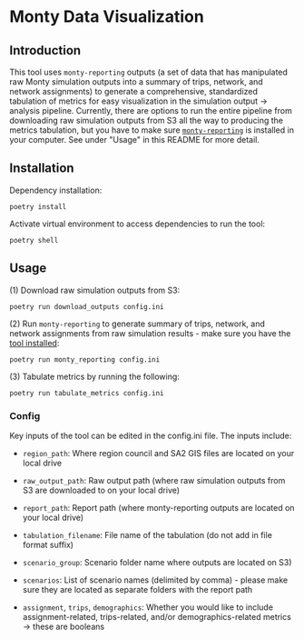 # Monty Data Visualization

## Introduction

This tool uses `monty-reporting` outputs (a set of data that has manipulated raw Monty simulation outputs into a summary of trips, network, and network assignments) to generate a comprehensive, standardized tabulation of metrics for easy visualization in the simulation output -> analysis pipeline. 
Currently, there are options to run the entire pipeline from downloading raw simulation outputs from S3 all the way to producing the metrics tabulation, but you have to make sure [`monty-reporting`](https://gitlab.com/mot-analytics/monty/analysis/monty-reporting) is installed in your computer. See under "Usage" in this README for more detail.

## Installation

Dependency installation: 
```
poetry install
```
Activate virtual environment to access dependencies to run the tool:
```
poetry shell
```
## Usage

(1) Download raw simulation outputs from S3:
```
poetry run download_outputs config.ini
```
(2) Run `monty-reporting` to generate summary of trips, network, and network assignments from raw simulation results - make sure you have the [tool installed](https://gitlab.com/mot-analytics/monty/analysis/monty-reporting):
```
poetry run monty_reporting config.ini
```
(3) Tabulate metrics by running the following:
```
poetry run tabulate_metrics config.ini
```
### Config
Key inputs of the tool can be edited in the config.ini file. The inputs include:
- `region_path`: Where region council and SA2 GIS files are located on your local drive
- `raw_output_path`: Raw output path (where raw simulation outputs from S3 are downloaded to on your local drive)
- `report_path`: Report path (where monty-reporting outputs are located on your local drive)
- `tabulation_filename`: File name of the tabulation (do not add in file format suffix)

- `scenario_group`: Scenario folder name where outputs are located on S3)
- `scenarios`: List of scenario names (delimited by comma) - please make sure they are located as separate folders with the report path
- `assignment`, `trips`, `demographics`: Whether you would like to include assignment-related, trips-related, and/or demographics-related metrics -> these are booleans
